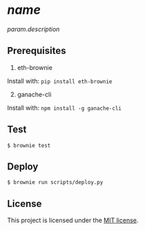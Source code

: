 # $name$

$param.description$

## Prerequisites

1. eth-brownie

Install with: `pip install eth-brownie`

2. ganache-cli

Install with: `npm install -g ganache-cli`

## Test

```
$ brownie test
```

## Deploy

```
$ brownie run scripts/deploy.py
```

## License

This project is licensed under the [MIT license](LICENSE).
